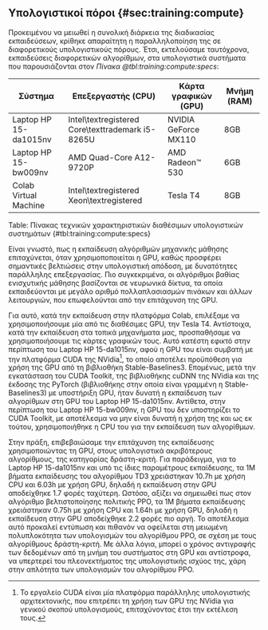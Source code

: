 ## Υπολογιστικοί πόροι {#sec:training:compute}

Προκειμένου να μειωθεί η συνολική διάρκεια της διαδικασίας εκπαιδεύσεων, κρίθηκε απαραίτητη η παραλληλοποίηση της σε διαφορετικούς υπολογιστικούς πόρους. Έτσι, εκτελούσαμε ταυτόχρονα, εκπαιδεύσεις διαφορετικών αλγορίθμων, στα υπολογιστικά συστήματα που παρουσιάζονται στον *Πίνακα @tbl:training:compute:specs*:

| Σύστημα | Επεξεργαστής (CPU) | Κάρτα γραφικών (GPU) | Μνήμη (RAM) |
| ------- | -------- | ------- | ---- |
| Laptop HP 15-da1015nv | Intel\textregistered Core\texttrademark i5-8265U | NVIDIA GeForce MX110 | 8GB |
| Laptop HP 15-bw009nv | AMD Quad-Core A12-9720P | AMD Radeon™ 530 | 6GB |
|Colab Virtual Machine | Intel\textregistered Xeon\textregistered | Tesla T4 | 8GB |

Table: Πίνακας τεχνικών χαρακτηριστικών διαθέσιμων υπολογιστικών συστημάτων {#tbl:training:compute:specs}

Είναι γνωστό, πως η εκπαίδευση αλγόριθμών μηχανικής μάθησης επιταχύνεται, όταν χρησιμοποποιείται η GPU, καθώς προσφέρει σημαντικές βελτιώσεις στην υπολογιστική απόδοση, με δυνατότητες παράλληλης επεξεργασίας. Πιο συγκεκριμένα, οι αλγόριθμοι βαθίας ενισχυτικής μάθησης βασίζονται σε νευρωνικά δίκτυα, τα οποία εκπαιδεύονται με μεγάλο αριθμό πολλαπλασιασμών πινάκων και άλλων λειτουργιών, που επωφελούνται από την επιτάχυνση της GPU. 

Για αυτό, κατά την εκπαίδευση στην πλατφόρμα Colab, επιλέξαμε να χρησιμοποιήσουμε μία από τις διαθέσιμες GPU, την Tesla T4. Αντίστοιχα, κατά την εκπαίδευση στα τοπικά μηχανήματα μας, προσπαθήσαμε να χρησιμοποιήσουμε τις κάρτες γραφικών τους. Αυτό κατέστη εφικτό στην περίπτωση του Laptop HP 15-da1015nv, αφού η GPU του είναι συμβατή με την πλατφόρμα CUDA της NVidia[^cuda], το οποίο αποτέλει προϋπόθεση για χρήση της GPU από τη βιβλιοθήκη Stable-Baselines3. Επομένως, μετά την εγκατάσταση του CUDA Toolkit, της βιβλιοθήκης cuDNN της NVidia και της έκδοσης της PyTorch (βιβλιοθήκης στην οποία είναι γραμμένη η Stable-Baselines3) με υποστήριξη GPU, ήταν δυνατή η εκπαίδευση των αλγορίθμων στη GPU του Laptop HP 15-da1015nv. Αντίθετα, στην περίπτωση του Laptop HP 15-bw009nv, η GPU του δεν υποστηρίζει το CUDA Toolkit, με αποτέλεσμα να μην είναι δυνατή η χρήση της και ως εκ τούτου, χρησιμοποιήθηκε η CPU του για την εκπαίδευση των αλγορίθμων.

[^cuda]: Το εργαλείο CUDA είναι μία πλατφόρμα παράλληλης υπολογιστικής αρχιτεκτονικής, που επιτρέπει τη χρήση των GPU της NVidia για γενικού σκοπού υπολογισμούς, επιταχύνοντας έτσι την εκτέλεση τους.

Στην πράξη, επιβεβαιώσαμε την επιτάχυνση της εκπαίδευσης χρησιμοποιώντας τη GPU, στους υπολογιστικά ακριβότερους αλγορίθμους, της κατηγορίας δράστη-κριτή. Για παράδειγμα, για το Laptop HP 15-da1015nv και υπό τις ίδιες παραμέτρους εκπαίδευσης, τα 1M βήματα εκπαίδευσης του αλγορίθμου TD3 χρειάστηκαν 10.7h με χρήση CPU και 6.03h με χρήση GPU, δηλαδή η εκπαίδευση στην GPU αποδείχθηκε 1.7 φορές ταχύτερη. Ωστόσο, αξίζει να σημειωθεί πως στον αλγόριθμο βελτιστοποίησης πολιτικής PPO, τα 1M βήματα εκπαίδευσης χρειάστηκαν 0.75h με χρήση CPU και 1.64h με χρήση GPU, δηλαδή η εκπαίδευση στην GPU αποδείχθηκε 2.2 φορές πιο αργή. Το αποτέλεσμα αυτό προκαλεί εντύπωση και πιθανόν να οφείλεται στη μειωμένη πολυπλοκότητα των υπολογισμών του αλγορίθμου PPO, σε σχέση με τους αλγορίθμους δράστη-κριτή. Με άλλα λόγια, μπορεί ο χρόνος αντιγραφής των δεδομένων από τη μνήμη του συστήματος στη GPU και αντίστροφα, να υπερτερεί του πλεονεκτήματος της υπολογιστικής ισχύος της, χάρη στην απλότητα των υπολογισμών του αλγορίθμου PPO.